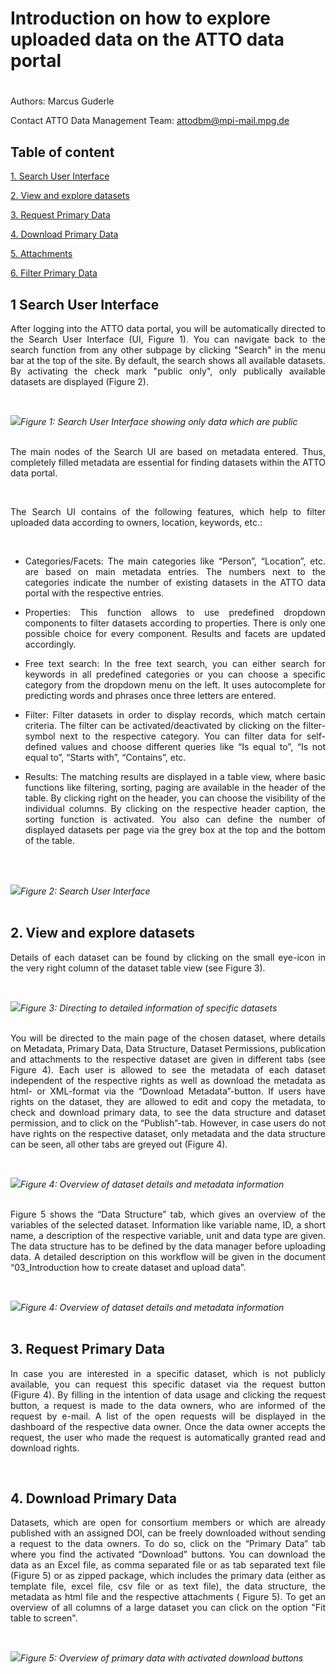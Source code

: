 # Introduction on how to explore uploaded data on the ATTO data portal

#

Authors: Marcus Guderle

Contact ATTO Data Management Team: <attodbm@mpi-mail.mpg.de>


## Table of content

[1. Search User Interface](#1-search-user-interface)

[2. View and explore datasets](#2-view-and-explore-datasets)

[3. Request Primary Data](#3-request-primary-data)

[4. Download Primary Data](#4-download-primary-data)

[5. Attachments](#5-attachments)

[6. Filter Primary Data](#6-filter-primary-data)


## 1 Search User Interface

<p align="justify">
After logging into the ATTO data portal, you will be automatically directed to the Search User Interface (UI, Figure 1). You can navigate back to the search function from any other subpage by clicking "Search" in the menu bar at the top of the site. By default, the search shows all available datasets. By activating the check mark "public only", only publically available datasets are displayed (Figure 2).
</p>
<br>

![](https://github.com/ATTODataPortal/Documents/blob/e9874074da2d9d6e2c3d7a853bafbe443bc1eb40/images_upload/image_explore1.png?raw=true)*Figure 1: Search User Interface showing only data which are public*
<br>
<br>

<p align="justify">
The main nodes of the Search UI are based on metadata entered. Thus, completely filled metadata are essential for finding datasets within the ATTO data portal.
</p>
<br>
<p align="justify">
The Search UI contains of the following features, which help to filter uploaded data according to owners, location, keywords, etc.:
</p>
<br>

- <p align="justify">Categories/Facets: The main categories like “Person”, “Location”, etc. are based on main metadata entries. The numbers next to the categories indicate the number of existing datasets in the ATTO data portal with the respective entries.</p>

- <p align="justify">Properties: This function allows to use predefined dropdown components to filter datasets according to properties. There is only one possible choice for every component. Results and facets are updated accordingly.</p>

- <p align="justify">Free text search: In the free text search, you can either search for keywords in all predefined categories or you can choose a specific category from the dropdown menu on the left. It uses autocomplete for predicting words and phrases once three letters are entered.</p>

- <p align="justify">Filter: Filter datasets in order to display records, which match certain criteria. The filter can be activated/deactivated by clicking on the filter-symbol next to the respective category. You can filter data for self-defined values and choose different queries like “Is equal to”, “Is not equal to”, “Starts with”, “Contains”, etc.</p>

- <p align="justify">Results: The matching results are displayed in a table view, where basic functions like filtering, sorting, paging are available in the header of the table. By clicking right on the header, you can choose the visibility of the individual columns. By clicking on the respective header caption, the sorting function is activated. You also can define the number of displayed datasets per page via the grey box at the top and the bottom of the table.</p>
<br>
<br>

![](https://github.com/ATTODataPortal/Documents/blob/e9874074da2d9d6e2c3d7a853bafbe443bc1eb40/images_upload/image_explore3.png?raw=true)*Figure 2: Search User Interface*
<br>
<br>

## 2. View and explore datasets

<p align="justify">
Details of each dataset can be found by clicking on the small eye-icon in the very right column of the dataset table view (see Figure 3).
</p>
<br>

![](https://github.com/ATTODataPortal/Documents/blob/df50ecb1035772b78fd33f0f08664019684ab9fc/images_upload/image_explore4.png?raw=true)*Figure 3: Directing to detailed information of specific datasets*
<br>
<br>

<p align="justify">
You will be directed to the main page of the chosen dataset, where details on Metadata, Primary Data, Data Structure, Dataset Permissions, publication and attachments to the respective dataset are given in different tabs (see Figure 4). Each user is allowed to see the metadata of each dataset independent of the respective rights as well as download the metadata as html- or XML-format via the “Download Metadata”-button. If users have rights on the dataset, they are allowed to edit and copy the metadata, to check and download primary data, to see the data structure and dataset permission, and to click on the “Publish”-tab. However, in case users do not have rights on the respective dataset, only metadata and the data structure can be seen, all other tabs are greyed out (Figure 4).
</p>
<br>

![](https://github.com/ATTODataPortal/Documents/blob/8661af4872b94534e7ff25cb0502c25d0f251c05/images_upload/image_explore5.png?raw=true)*Figure 4: Overview of dataset details and metadata information*
<br>
<br>

<p align="justify">
Figure 5 shows the “Data Structure” tab, which gives an overview of the variables of the selected dataset. Information like variable name, ID, a short name, a description of the respective variable, unit and data type are given. The data structure has to be defined by the data manager before uploading data. A detailed description on this workflow will be given in the document “03_Introduction how to create dataset and upload data”.
</p>
<br>

![](https://github.com/ATTODataPortal/Documents/blob/8661af4872b94534e7ff25cb0502c25d0f251c05/images_upload/image_explore5.png?raw=true)*Figure 4: Overview of dataset details and metadata information*
<br>
<br>


## 3. Request Primary Data

<p align="justify">
In case you are interested in a specific dataset, which is not publicly available, you can request this specific dataset via the request button (Figure 4). By filling in the intention of data usage and clicking the request button, a request is made to the data owners, who are informed of the request by e-mail. A list of the open requests will be displayed in the dashboard of the respective data owner. Once the data owner accepts the request, the user who made the request is automatically granted read and download rights.
</p>
<br>

## 4. Download Primary Data

<p align="justify">
Datasets, which are open for consortium members or which are already published with an assigned DOI, can be freely downloaded without sending a request to the data owners. To do so, click on the “Primary Data” tab where you find the activated “Download” buttons. You can download the data as an Excel file, as comma separated file or as tab separated text file (Figure 5) or as zipped package, which includes the primary data (either as template file, excel file, csv file or as text file), the data structure, the metadata as html file and the respective attachments ( Figure 5). To get an overview of all columns of a large dataset you can click on the option "Fit table to screen".
</p>
<br>

![](https://github.com/ATTODataPortal/Documents/blob/8661af4872b94534e7ff25cb0502c25d0f251c05/images_upload/image_explore_5.png?raw=true)*Figure 5: Overview of primary data with activated download buttons*
<br>
<br>

